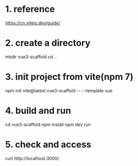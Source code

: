# 1. reference
https://cn.vitejs.dev/guide/

# 2. create a directory
mkdir vue3-scaffold
cd ..

# 3. init project from vite(npm 7)
npm init vite@latest vue3-scaffold -- --template vue

# 4. build and run
cd vue3-scaffold
npm install
npm dev run

# 5. check and access
curl http://localhost:3000/